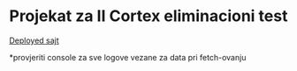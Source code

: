 # Projekat za II Cortex eliminacioni test 

[Deployed sajt](https://cortex-project.netlify.app)

*provjeriti console za sve logove vezane za data pri fetch-ovanju
